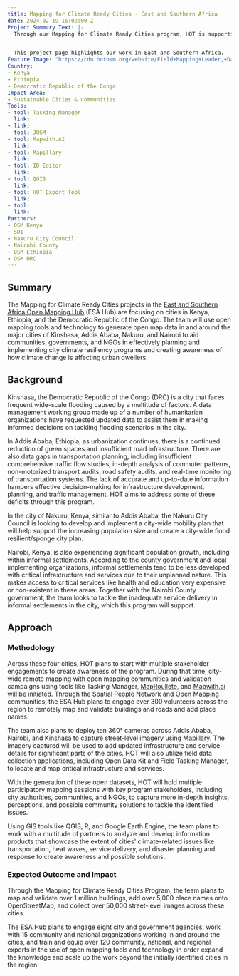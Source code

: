 ```yaml
---
title: Mapping for Climate Ready Cities - East and Southern Africa
date: 2024-02-19 15:02:00 Z
Project Summary Text: |-
  Through our Mapping for Climate Ready Cities program, HOT is supporting the development of a thriving ecosystem focused on the creation, interpretation, and use of maps to respond to and reduce climate risks in urban areas across four priority regions.


  This project page highlights our work in East and Southern Africa.
Feature Image: "https://cdn.hotosm.org/website/Field+Mapping+Leader,+Dayan+Amandu+Ogunu+illustrating+to+participants+how+to+use+ODK+for+field+data+collection.JPG"
Country:
- Kenya
- Ethiopia
- Democratic Republic of the Congo
Impact Area:
- Sustainable Cities & Communities
Tools:
- tool: Tasking Manager
  link: 
- link: 
  tool: JOSM
- tool: Mapwith.AI
  link: 
- tool: Mapillary
  link: 
- tool: ID Editor
  link: 
- tool: QGIS
  link: 
- tool: HOT Export Tool
  link: 
- tool: 
  link: 
Partners:
- OSM Kenya
- SDI
- Nakuru City Council
- Nairobi County
- OSM Ethiopia
- OSM DRC
---
```


## Summary
The Mapping for Climate Ready Cities projects in the [East and Southern Africa Open Mapping Hub](https://www.hotosm.org/hubs/open-mapping-hub-eastern-and-southern-africa/) (ESA Hub) are focusing on cities in Kenya, Ethiopia, and the Democratic Republic of the Congo. The team will use open mapping tools and technology to generate open map data in and around the major cities of Kinshasa, Addis Ababa, Nakuru, and Nairobi to aid communities, governments, and NGOs in effectively planning and implementing city climate resiliency programs and creating awareness of how climate change is affecting urban dwellers.

## Background
Kinshasa, the Democratic Republic of the Congo (DRC) is a city that faces frequent wide-scale flooding caused by a multitude of factors. A data management working group made up of a number of humanitarian organizations have requested updated data to assist them in making informed decisions on tackling flooding scenarios in the city. 

In Addis Ababa, Ethiopia, as urbanization continues, there is a continued reduction of green spaces and insufficient road infrastructure. There are also data gaps in transportation planning, including insufficient comprehensive traffic flow studies, in-depth analysis of commuter patterns, non-motorized transport audits, road safety audits, and real-time monitoring of transportation systems. The lack of accurate and up-to-date information hampers effective decision-making for infrastructure development, planning, and traffic management. HOT aims to address some of these deficits through this program.

In the city of Nakuru, Kenya, similar to Addis Ababa, the Nakuru City Council is looking to develop and implement a city-wide mobility plan that will help support the increasing population size and create a city-wide flood resilient/sponge city plan. 

Nairobi, Kenya, is also experiencing significant population growth, including within informal settlements. According to the county government and local implementing organizations, informal settlements tend to be less developed with critical infrastructure and services due to their unplanned nature. This makes access to critical services like health and education very expensive or non-existent in these areas. Together with the Nairobi County government, the team looks to tackle the inadequate service delivery in informal settlements in the city, which this program will support.

## Approach

### Methodology
Across these four cities, HOT plans to start with multiple stakeholder engagements to create awareness of the program. During that time, city-wide remote mapping with open mapping communities and validation campaigns using tools like Tasking Manager, [MapRoullete](https://www.maproulette.org/), and [Mapwith.ai](https://rapideditor.org/) will be initiated. Through the Spatial People Network and Open Mapping communities, the ESA Hub plans to engage over 300 volunteers across the region to remotely map and validate buildings and roads and add place names.

The team also plans to deploy ten 360° cameras across Addis Ababa, Nairobi, and Kinshasa to capture street-level imagery using [Mapillary](https://www.mapillary.com/). The imagery captured will be used to add updated infrastructure and service details for significant parts of the cities. HOT will also utilize field data collection applications, including Open Data Kit and Field Tasking Manager, to locate and map critical infrastructure and services.
 
With the generation of these open datasets, HOT will hold multiple participatory mapping sessions with key program stakeholders, including city authorities, communities, and NGOs, to capture more in-depth insights, perceptions, and possible community solutions to tackle the identified issues. 

Using GIS tools like QGIS, R, and Google Earth Engine, the team plans to work with a multitude of partners to analyze and develop information products that showcase the extent of cities' climate-related issues like transportation, heat waves, service delivery, and disaster planning and response to create awareness and possible solutions.

### Expected Outcome and Impact
Through the Mapping for Climate Ready Cities Program, the team plans to map and validate over 1 million buildings, add over 5,000 place names onto OpenStreetMap, and collect over 50,000 street-level images across these cities.

The ESA Hub plans to engage eight city and government agencies, work with 15 community and national organizations working in and around the cities, and train and equip over 120 community, national, and regional experts in the use of open mapping tools and technology in order expand the knowledge and scale up the work beyond the initially identified cities in the region.
